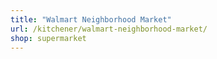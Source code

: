 ```yaml
---
title: "Walmart Neighborhood Market"
url: /kitchener/walmart-neighborhood-market/
shop: supermarket
---
```

